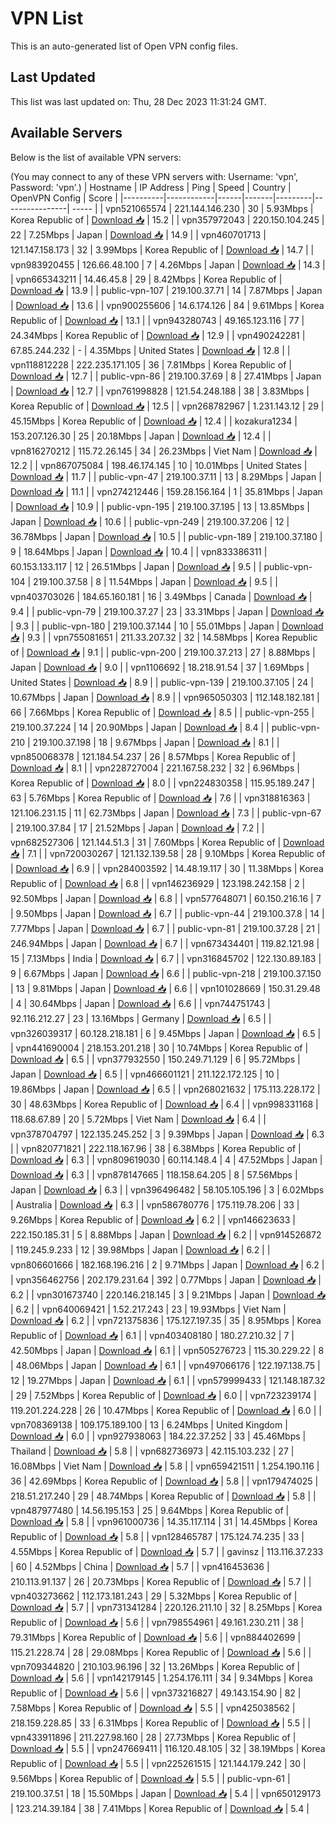 # VPN List

This is an auto-generated list of Open VPN config files.

## Last Updated

This list was last updated on: Thu, 28 Dec 2023 11:31:24 GMT.

## Available Servers

Below is the list of available VPN servers:

(You may connect to any of these VPN servers with: Username: 'vpn', Password: 'vpn'.)
| Hostname | IP Address | Ping | Speed | Country | OpenVPN Config | Score |
|----------|------------|------|-------|---------|----------------| ----- |
| vpn521065574 | 221.144.146.230 | 30 | 5.93Mbps | Korea Republic of | [Download 📥](./configs/server_0_KR.ovpn) | 15.2 |
| vpn357972043 | 220.150.104.245 | 22 | 7.25Mbps | Japan | [Download 📥](./configs/server_1_JP.ovpn) | 14.9 |
| vpn460701713 | 121.147.158.173 | 32 | 3.99Mbps | Korea Republic of | [Download 📥](./configs/server_2_KR.ovpn) | 14.7 |
| vpn983920455 | 126.66.48.100 | 7 | 4.26Mbps | Japan | [Download 📥](./configs/server_3_JP.ovpn) | 14.3 |
| vpn665343211 | 14.46.45.8 | 29 | 8.42Mbps | Korea Republic of | [Download 📥](./configs/server_4_KR.ovpn) | 13.9 |
| public-vpn-107 | 219.100.37.71 | 14 | 7.87Mbps | Japan | [Download 📥](./configs/server_5_JP.ovpn) | 13.6 |
| vpn900255606 | 14.6.174.126 | 84 | 9.61Mbps | Korea Republic of | [Download 📥](./configs/server_6_KR.ovpn) | 13.1 |
| vpn943280743 | 49.165.123.116 | 77 | 24.34Mbps | Korea Republic of | [Download 📥](./configs/server_7_KR.ovpn) | 12.9 |
| vpn490242281 | 67.85.244.232 | - | 4.35Mbps | United States | [Download 📥](./configs/server_8_US.ovpn) | 12.8 |
| vpn118812228 | 222.235.171.105 | 36 | 7.81Mbps | Korea Republic of | [Download 📥](./configs/server_9_KR.ovpn) | 12.7 |
| public-vpn-86 | 219.100.37.69 | 8 | 27.41Mbps | Japan | [Download 📥](./configs/server_10_JP.ovpn) | 12.7 |
| vpn761998828 | 121.54.248.188 | 38 | 3.83Mbps | Korea Republic of | [Download 📥](./configs/server_11_KR.ovpn) | 12.5 |
| vpn268782967 | 1.231.143.12 | 29 | 45.15Mbps | Korea Republic of | [Download 📥](./configs/server_12_KR.ovpn) | 12.4 |
| kozakura1234 | 153.207.126.30 | 25 | 20.18Mbps | Japan | [Download 📥](./configs/server_13_JP.ovpn) | 12.4 |
| vpn816270212 | 115.72.26.145 | 34 | 26.23Mbps | Viet Nam | [Download 📥](./configs/server_14_VN.ovpn) | 12.2 |
| vpn867075084 | 198.46.174.145 | 10 | 10.01Mbps | United States | [Download 📥](./configs/server_15_US.ovpn) | 11.7 |
| public-vpn-47 | 219.100.37.11 | 13 | 8.29Mbps | Japan | [Download 📥](./configs/server_16_JP.ovpn) | 11.1 |
| vpn274212446 | 159.28.156.164 | 1 | 35.81Mbps | Japan | [Download 📥](./configs/server_17_JP.ovpn) | 10.9 |
| public-vpn-195 | 219.100.37.195 | 13 | 13.85Mbps | Japan | [Download 📥](./configs/server_18_JP.ovpn) | 10.6 |
| public-vpn-249 | 219.100.37.206 | 12 | 36.78Mbps | Japan | [Download 📥](./configs/server_19_JP.ovpn) | 10.5 |
| public-vpn-189 | 219.100.37.180 | 9 | 18.64Mbps | Japan | [Download 📥](./configs/server_20_JP.ovpn) | 10.4 |
| vpn833386311 | 60.153.133.117 | 12 | 26.51Mbps | Japan | [Download 📥](./configs/server_21_JP.ovpn) | 9.5 |
| public-vpn-104 | 219.100.37.58 | 8 | 11.54Mbps | Japan | [Download 📥](./configs/server_22_JP.ovpn) | 9.5 |
| vpn403703026 | 184.65.160.181 | 16 | 3.49Mbps | Canada | [Download 📥](./configs/server_23_CA.ovpn) | 9.4 |
| public-vpn-79 | 219.100.37.27 | 23 | 33.31Mbps | Japan | [Download 📥](./configs/server_24_JP.ovpn) | 9.3 |
| public-vpn-180 | 219.100.37.144 | 10 | 55.01Mbps | Japan | [Download 📥](./configs/server_25_JP.ovpn) | 9.3 |
| vpn755081651 | 211.33.207.32 | 32 | 14.58Mbps | Korea Republic of | [Download 📥](./configs/server_26_KR.ovpn) | 9.1 |
| public-vpn-200 | 219.100.37.213 | 27 | 8.88Mbps | Japan | [Download 📥](./configs/server_27_JP.ovpn) | 9.0 |
| vpn1106692 | 18.218.91.54 | 37 | 1.69Mbps | United States | [Download 📥](./configs/server_28_US.ovpn) | 8.9 |
| public-vpn-139 | 219.100.37.105 | 24 | 10.67Mbps | Japan | [Download 📥](./configs/server_29_JP.ovpn) | 8.9 |
| vpn965050303 | 112.148.182.181 | 66 | 7.66Mbps | Korea Republic of | [Download 📥](./configs/server_30_KR.ovpn) | 8.5 |
| public-vpn-255 | 219.100.37.224 | 14 | 20.90Mbps | Japan | [Download 📥](./configs/server_31_JP.ovpn) | 8.4 |
| public-vpn-210 | 219.100.37.198 | 18 | 9.67Mbps | Japan | [Download 📥](./configs/server_32_JP.ovpn) | 8.1 |
| vpn850068378 | 121.184.54.237 | 26 | 8.57Mbps | Korea Republic of | [Download 📥](./configs/server_33_KR.ovpn) | 8.1 |
| vpn228727004 | 221.167.58.232 | 32 | 6.96Mbps | Korea Republic of | [Download 📥](./configs/server_34_KR.ovpn) | 8.0 |
| vpn224830358 | 115.95.189.247 | 63 | 5.76Mbps | Korea Republic of | [Download 📥](./configs/server_35_KR.ovpn) | 7.6 |
| vpn318816363 | 121.106.231.15 | 11 | 62.73Mbps | Japan | [Download 📥](./configs/server_36_JP.ovpn) | 7.3 |
| public-vpn-67 | 219.100.37.84 | 17 | 21.52Mbps | Japan | [Download 📥](./configs/server_37_JP.ovpn) | 7.2 |
| vpn682527306 | 121.144.51.3 | 31 | 7.60Mbps | Korea Republic of | [Download 📥](./configs/server_38_KR.ovpn) | 7.1 |
| vpn720030267 | 121.132.139.58 | 28 | 9.10Mbps | Korea Republic of | [Download 📥](./configs/server_39_KR.ovpn) | 6.9 |
| vpn284003592 | 14.48.19.117 | 30 | 11.38Mbps | Korea Republic of | [Download 📥](./configs/server_40_KR.ovpn) | 6.8 |
| vpn146236929 | 123.198.242.158 | 2 | 92.50Mbps | Japan | [Download 📥](./configs/server_41_JP.ovpn) | 6.8 |
| vpn577648071 | 60.150.216.16 | 7 | 9.50Mbps | Japan | [Download 📥](./configs/server_42_JP.ovpn) | 6.7 |
| public-vpn-44 | 219.100.37.8 | 14 | 7.77Mbps | Japan | [Download 📥](./configs/server_43_JP.ovpn) | 6.7 |
| public-vpn-81 | 219.100.37.28 | 21 | 246.94Mbps | Japan | [Download 📥](./configs/server_44_JP.ovpn) | 6.7 |
| vpn673434401 | 119.82.121.98 | 15 | 7.13Mbps | India | [Download 📥](./configs/server_45_IN.ovpn) | 6.7 |
| vpn316845702 | 122.130.89.183 | 9 | 6.67Mbps | Japan | [Download 📥](./configs/server_46_JP.ovpn) | 6.6 |
| public-vpn-218 | 219.100.37.150 | 13 | 9.81Mbps | Japan | [Download 📥](./configs/server_47_JP.ovpn) | 6.6 |
| vpn101028669 | 150.31.29.48 | 4 | 30.64Mbps | Japan | [Download 📥](./configs/server_48_JP.ovpn) | 6.6 |
| vpn744751743 | 92.116.212.27 | 23 | 13.16Mbps | Germany | [Download 📥](./configs/server_49_DE.ovpn) | 6.5 |
| vpn326039317 | 60.128.218.181 | 6 | 9.45Mbps | Japan | [Download 📥](./configs/server_50_JP.ovpn) | 6.5 |
| vpn441690004 | 218.153.201.218 | 30 | 10.74Mbps | Korea Republic of | [Download 📥](./configs/server_51_KR.ovpn) | 6.5 |
| vpn377932550 | 150.249.71.129 | 6 | 95.72Mbps | Japan | [Download 📥](./configs/server_52_JP.ovpn) | 6.5 |
| vpn466601121 | 211.122.172.125 | 10 | 19.86Mbps | Japan | [Download 📥](./configs/server_53_JP.ovpn) | 6.5 |
| vpn268021632 | 175.113.228.172 | 30 | 48.63Mbps | Korea Republic of | [Download 📥](./configs/server_54_KR.ovpn) | 6.4 |
| vpn998331168 | 118.68.67.89 | 20 | 5.72Mbps | Viet Nam | [Download 📥](./configs/server_55_VN.ovpn) | 6.4 |
| vpn378704797 | 122.135.245.252 | 3 | 9.39Mbps | Japan | [Download 📥](./configs/server_56_JP.ovpn) | 6.3 |
| vpn820771821 | 222.118.167.96 | 38 | 6.38Mbps | Korea Republic of | [Download 📥](./configs/server_57_KR.ovpn) | 6.3 |
| vpn809619030 | 60.114.148.4 | 4 | 47.52Mbps | Japan | [Download 📥](./configs/server_58_JP.ovpn) | 6.3 |
| vpn878147665 | 118.158.64.205 | 8 | 57.56Mbps | Japan | [Download 📥](./configs/server_59_JP.ovpn) | 6.3 |
| vpn396496482 | 58.105.105.196 | 3 | 6.02Mbps | Australia | [Download 📥](./configs/server_60_AU.ovpn) | 6.3 |
| vpn586780776 | 175.119.78.206 | 33 | 9.26Mbps | Korea Republic of | [Download 📥](./configs/server_61_KR.ovpn) | 6.2 |
| vpn146623633 | 222.150.185.31 | 5 | 8.88Mbps | Japan | [Download 📥](./configs/server_62_JP.ovpn) | 6.2 |
| vpn914526872 | 119.245.9.233 | 12 | 39.98Mbps | Japan | [Download 📥](./configs/server_63_JP.ovpn) | 6.2 |
| vpn806601666 | 182.168.196.216 | 2 | 9.71Mbps | Japan | [Download 📥](./configs/server_64_JP.ovpn) | 6.2 |
| vpn356462756 | 202.179.231.64 | 392 | 0.77Mbps | Japan | [Download 📥](./configs/server_65_JP.ovpn) | 6.2 |
| vpn301673740 | 220.146.218.145 | 3 | 9.21Mbps | Japan | [Download 📥](./configs/server_66_JP.ovpn) | 6.2 |
| vpn640069421 | 1.52.217.243 | 23 | 19.93Mbps | Viet Nam | [Download 📥](./configs/server_67_VN.ovpn) | 6.2 |
| vpn721375836 | 175.127.197.35 | 35 | 8.95Mbps | Korea Republic of | [Download 📥](./configs/server_68_KR.ovpn) | 6.1 |
| vpn403408180 | 180.27.210.32 | 7 | 42.50Mbps | Japan | [Download 📥](./configs/server_69_JP.ovpn) | 6.1 |
| vpn505276723 | 115.30.229.22 | 8 | 48.06Mbps | Japan | [Download 📥](./configs/server_70_JP.ovpn) | 6.1 |
| vpn497066176 | 122.197.138.75 | 12 | 19.27Mbps | Japan | [Download 📥](./configs/server_71_JP.ovpn) | 6.1 |
| vpn579999433 | 121.148.187.32 | 29 | 7.52Mbps | Korea Republic of | [Download 📥](./configs/server_72_KR.ovpn) | 6.0 |
| vpn723239174 | 119.201.224.228 | 26 | 10.47Mbps | Korea Republic of | [Download 📥](./configs/server_73_KR.ovpn) | 6.0 |
| vpn708369138 | 109.175.189.100 | 13 | 6.24Mbps | United Kingdom | [Download 📥](./configs/server_74_GB.ovpn) | 6.0 |
| vpn927938063 | 184.22.37.252 | 33 | 45.46Mbps | Thailand | [Download 📥](./configs/server_75_TH.ovpn) | 5.8 |
| vpn682736973 | 42.115.103.232 | 27 | 16.08Mbps | Viet Nam | [Download 📥](./configs/server_76_VN.ovpn) | 5.8 |
| vpn659421511 | 1.254.190.116 | 36 | 42.69Mbps | Korea Republic of | [Download 📥](./configs/server_77_KR.ovpn) | 5.8 |
| vpn179474025 | 218.51.217.240 | 29 | 48.74Mbps | Korea Republic of | [Download 📥](./configs/server_78_KR.ovpn) | 5.8 |
| vpn487977480 | 14.56.195.153 | 25 | 9.64Mbps | Korea Republic of | [Download 📥](./configs/server_79_KR.ovpn) | 5.8 |
| vpn961000736 | 14.35.117.114 | 31 | 14.45Mbps | Korea Republic of | [Download 📥](./configs/server_80_KR.ovpn) | 5.8 |
| vpn128465787 | 175.124.74.235 | 33 | 4.55Mbps | Korea Republic of | [Download 📥](./configs/server_81_KR.ovpn) | 5.7 |
| gavinsz | 113.116.37.233 | 60 | 4.52Mbps | China | [Download 📥](./configs/server_82_CN.ovpn) | 5.7 |
| vpn416453636 | 210.113.91.137 | 26 | 20.73Mbps | Korea Republic of | [Download 📥](./configs/server_83_KR.ovpn) | 5.7 |
| vpn403273662 | 112.173.181.243 | 29 | 5.32Mbps | Korea Republic of | [Download 📥](./configs/server_84_KR.ovpn) | 5.7 |
| vpn731341284 | 220.126.211.10 | 32 | 8.25Mbps | Korea Republic of | [Download 📥](./configs/server_85_KR.ovpn) | 5.6 |
| vpn798554961 | 49.161.230.211 | 38 | 79.31Mbps | Korea Republic of | [Download 📥](./configs/server_86_KR.ovpn) | 5.6 |
| vpn884402699 | 115.21.228.74 | 28 | 29.08Mbps | Korea Republic of | [Download 📥](./configs/server_87_KR.ovpn) | 5.6 |
| vpn709344820 | 210.103.96.196 | 32 | 13.26Mbps | Korea Republic of | [Download 📥](./configs/server_88_KR.ovpn) | 5.6 |
| vpn142179145 | 1.254.176.111 | 34 | 9.34Mbps | Korea Republic of | [Download 📥](./configs/server_89_KR.ovpn) | 5.6 |
| vpn373216827 | 49.143.154.90 | 82 | 7.58Mbps | Korea Republic of | [Download 📥](./configs/server_90_KR.ovpn) | 5.5 |
| vpn425038562 | 218.159.228.85 | 33 | 6.31Mbps | Korea Republic of | [Download 📥](./configs/server_91_KR.ovpn) | 5.5 |
| vpn433911896 | 211.227.98.160 | 28 | 27.73Mbps | Korea Republic of | [Download 📥](./configs/server_92_KR.ovpn) | 5.5 |
| vpn247669411 | 116.120.48.105 | 32 | 38.19Mbps | Korea Republic of | [Download 📥](./configs/server_93_KR.ovpn) | 5.5 |
| vpn225261515 | 121.144.179.242 | 30 | 9.56Mbps | Korea Republic of | [Download 📥](./configs/server_94_KR.ovpn) | 5.5 |
| public-vpn-61 | 219.100.37.51 | 18 | 15.50Mbps | Japan | [Download 📥](./configs/server_95_JP.ovpn) | 5.4 |
| vpn650129173 | 123.214.39.184 | 38 | 7.41Mbps | Korea Republic of | [Download 📥](./configs/server_96_KR.ovpn) | 5.4 |
